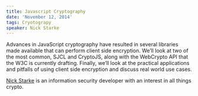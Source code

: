 ```yaml
---
title: Javascript Cryptography
date: 'November 12, 2014'
tags: Cryotograpy
speaker: Nick Starke
---
```



Advances in JavaScript cryptography have resulted in several libraries made available that can perform client side encryption.  We’ll look at two of the most common, SJCL and CryptoJS, along with the WebCrypto API that the W3C is currently drafting.  Finally, we’ll look at the practical applications and pitfalls of using client side encryption and discuss real world use cases.

[Nick Starke](https://twitter.com/nstarke) is an information security developer with an interest in all things crypto.




